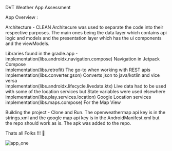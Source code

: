 DVT Weather App Assessment 

App Overview : 

Architecture - CLEAN Architecure was used to separate the code into their respective purposes. The main ones being the data layer which contains api logic and models and the presentation layer which has the ui components and the viewModels.

Libraries found in the gradle.app - \
implementation(libs.androidx.navigation.compose) Navigation in Jetpack Compose\
implementation(libs.retrofit) The go-to when working with REST apis\
implementation(libs.converter.gson) Converts json to java/kotlin and vice versa\
implementation(libs.androidx.lifecycle.livedata.ktx) Live data had to be used with some of the location services but State variables were used elsewhere\
implementation(libs.play.services.location) Google Location services\
implementation(libs.maps.compose) For the Map View

Building the project - Clone and Run. The openweathermap api key is in the strings.xml and the google map api key is in the AndroidManifest.xml but the repo should work as is. The apk was added to the repo.

Thats all Folks !!! 🎃

![app_one](https://github.com/user-attachments/assets/4efeff96-c358-45f1-9fea-175fbbe40951)
